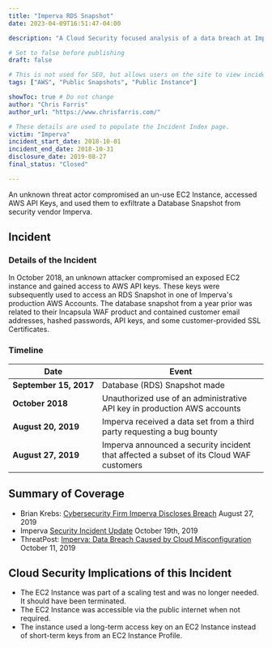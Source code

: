 ```yaml
---
title: "Imperva RDS Snapshot"
date: 2023-04-09T16:51:47-04:00

description: "A Cloud Security focused analysis of a data breach at Imperva in October 2018"

# Set to false before publishing
draft: false

# This is not used for SEO, but allows users on the site to view incidents by keyword
tags: ["AWS", "Public Snapshots", "Public Instance"]

showToc: true # Do not change
author: "Chris Farris"
author_url: "https://www.chrisfarris.com/"

# These details are used to populate the Incident Index page.
victim: "Imperva"
incident_start_date: 2018-10-01
incident_end_date: 2018-10-31
disclosure_date: 2019-08-27
final_status: "Closed"

---
```


An unknown threat actor compromised an un-use EC2 Instance, accessed AWS API Keys, and used them to exfiltrate a Database Snapshot from security vendor Imperva.

<!--more--> <!-- This separates the synopsis from the main body -->

## Incident

### Details of the Incident

In October 2018, an unknown attacker compromised an exposed EC2 instance and gained access to AWS API keys. These keys were subsequently used to access an RDS Snapshot in one of Imperva's production AWS Accounts. The database snapshot from a year prior was related to their Incapsula WAF product and contained customer email addresses, hashed passwords, API keys, and some customer-provided SSL Certificates.

### Timeline
| Date | Event |
| ------ | ----- |
| **September&nbsp;15,&nbsp;2017** | Database (RDS) Snapshot made|
| **October 2018** | Unauthorized use of an administrative API key in production AWS accounts|
| **August 20, 2019** | Imperva received a data set from a third party requesting a bug bounty|
| **August 27, 2019** | Imperva announced a security incident that affected a subset of its Cloud WAF customers|


## Summary of Coverage
* Brian Krebs: [Cybersecurity Firm Imperva Discloses Breach](https://krebsonsecurity.com/2019/08/cybersecurity-firm-imperva-discloses-breach/) August 27, 2019
* Imperva [Security Incident Update](https://www.imperva.com/blog/ceoblog/) October 19th, 2019
* ThreatPost: [Imperva: Data Breach Caused by Cloud Misconfiguration](https://threatpost.com/imperva-data-breach-cloud-misconfiguration/149127/) October 11, 2019


## Cloud Security Implications of this Incident
* The EC2 Instance was part of a scaling test and was no longer needed. It should have been terminated.
* The EC2 Instance was accessible via the public internet when not required.
* The instance used a long-term access key on an EC2 Instance instead of short-term keys from an EC2 Instance Profile.
